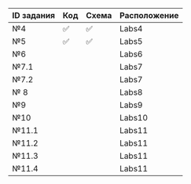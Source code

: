 
|  ID задания  | Код  | Схема   | Расположение  |
|--------------|------|---------|---------------|
| №4           |&#9989;| &#9989;| Labs4 |
| №5           |  &#9989; |  &#9989;   | Labs5 |
| №6           |              |            | Labs6|
| №7.1        |              |            | Labs7 |
| №7.2        |              |            |  Labs7 |
| № 8         |              |              | Labs8  |
| №9          |              |              | Labs9   |
| №10         |              |             | Labs10 |
| №11.1        |              |           | Labs11 |
| №11.2        |              |           | Labs11 |
| №11.3       |              |           | Labs11 |
| №11.4      |              |           | Labs11 |


